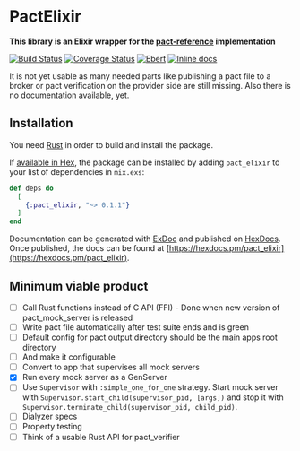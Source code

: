 # PactElixir

**This library is an Elixir wrapper for the [pact-reference](https://github.com/pact-foundation/pact-reference) implementation**

[![Build Status](https://travis-ci.org/elitau/pact_elixir.svg?branch=master)](https://travis-ci.org/elitau/pact_elixir)
[![Coverage Status](https://coveralls.io/repos/github/elitau/pact_elixir/badge.svg?branch=master)](https://coveralls.io/github/elitau/pact_elixir?branch=master)
[![Ebert](https://ebertapp.io/github/elitau/pact_elixir.svg)](https://ebertapp.io/github/elitau/pact_elixir)
[![Inline docs](http://inch-ci.org/github/elitau/pact_elixir.svg)](http://inch-ci.org/github/elitau/pact_elixir)

It is not yet usable as many needed parts like publishing a pact file to a broker or pact
verification on the provider side are still missing. Also there is no documentation available, yet.

## Installation

You need [Rust](https://www.rust-lang.org) in order to build and install the package.

If [available in Hex](https://hex.pm/docs/publish), the package can be installed
by adding `pact_elixir` to your list of dependencies in `mix.exs`:

```elixir
def deps do
  [
    {:pact_elixir, "~> 0.1.1"}
  ]
end
```

Documentation can be generated with [ExDoc](https://github.com/elixir-lang/ex_doc)
and published on [HexDocs](https://hexdocs.pm). Once published, the docs can
be found at [https://hexdocs.pm/pact_elixir](https://hexdocs.pm/pact_elixir).

## Minimum viable product

- [ ]  Call Rust functions instead of C API (FFI) - Done when new version of pact_mock_server is released
- [ ]  Write pact file automatically after test suite ends and is green
- [ ]  Default config for pact output directory should be the main apps root directory
  - [ ] And make it configurable
- [ ]  Convert to app that supervises all mock servers
  - [x]  Run every mock server as a GenServer
  - [ ]  Use `Supervisor` with `:simple_one_for_one` strategy. Start mock server with `Supervisor.start_child(supervisor_pid, [args])` and stop it with `Supervisor.terminate_child(supervisor_pid, child_pid)`.
- [ ]  Dialyzer specs
- [ ]  Property testing
- [ ]  Think of a usable Rust API for pact_verifier
